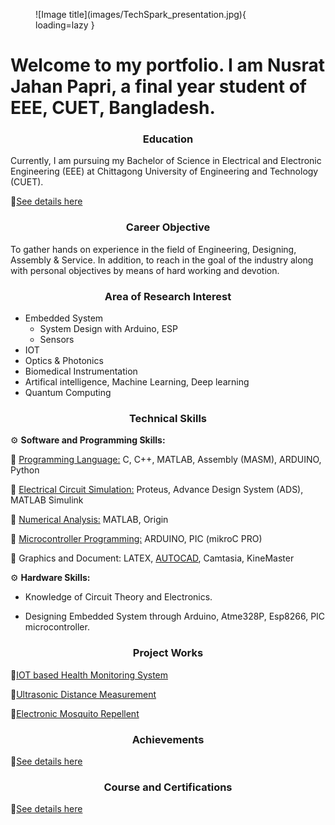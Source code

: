 <figure markdown="span">
![Image title](images/TechSpark_presentation.jpg){ loading=lazy }
  <figcaption></figcaption>
</figure>


# Welcome to my portfolio. I am **Nusrat Jahan Papri**, a final year student of EEE, CUET, Bangladesh. 


<h3 style= "text-align: center"> <b> Education </b>  </h3>

Currently, I am pursuing my Bachelor of Science in Electrical and Electronic Engineering (EEE) at Chittagong University of Engineering and Technology (CUET).

🔗[See details here](https://nusrat008.github.io/Portfolio/Education)

<h3 style= "text-align: center"> <b> Career Objective
 </b>  </h3>

To gather hands on experience in the field of Engineering, Designing, Assembly & Service. In addition, to reach in the goal of the industry along with personal objectives by means of hard working and devotion.

<h3 style= "text-align: center"> <b>Area of Research Interest
 </b>  </h3>

- Embedded System
   - System Design with Arduino, ESP
   - Sensors
- IOT
- Optics & Photonics
- Biomedical Instrumentation
- Artifical intelligence, Machine Learning, Deep learning
- Quantum Computing

<h3 style= "text-align: center"> <b> Technical Skills
 </b>  </h3>

⚙️ **Software and Programming Skills:**

   
   🔹 [Programming Language:](https://nusrat008.github.io/Portfolio/CplusPlus/) C, C++, MATLAB, Assembly (MASM), ARDUINO, Python 
  

   🔹 [Electrical Circuit Simulation:](https://nusrat008.github.io/Portfolio/circuit-simulation/) Proteus, Advance Design System (ADS), MATLAB Simulink
 
   
   🔹 [Numerical Analysis:](https://nusrat008.github.io/Portfolio/numerical-matlab/) MATLAB, Origin

  
   🔹 [Microcontroller Programming:](https://nusrat008.github.io/Portfolio/basic-arduino/) ARDUINO, PIC (mikroC PRO)


   🔹 Graphics and Document: LATEX, [AUTOCAD](https://nusrat008.github.io/Portfolio/transformer-design/), Camtasia, KineMaster



⚙️ **Hardware Skills:** 

- Knowledge of Circuit Theory and Electronics. 

- Designing Embedded System through Arduino, Atme328P, Esp8266, PIC microcontroller.


<h3 style= "text-align: center"> <b> Project Works 
 </b>  </h3>

  🔗[IOT based Health Monitoring System](https://nusrat008.github.io/Portfolio/iot-based-health-monitoring/)

  🔗[Ultrasonic Distance Measurement](https://nusrat008.github.io/Portfolio/ultrasonic-distance-measurement/)

  🔗[Electronic Mosquito Repellent](https://nusrat008.github.io/Portfolio/Mosquito-repellent-ckt/)

<h3 style= "text-align: center"> <b> Achievements
 </b>  </h3>

 
  🔗[See details here](https://nusrat008.github.io/Portfolio/achievements/)

<h3 style= "text-align: center"> <b> Course and Certifications
 </b>  </h3>

 
  🔗[See details here](https://nusrat008.github.io/Portfolio/course-and-certification/)



